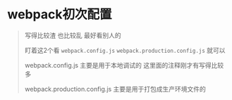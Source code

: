 # webpack初次配置

>写得比较渣  也比较乱  最好看别人的  
>
>盯着这2个看 `webpack.config.js`  `webpack.production.config.js` 就可以  
>
>webpack.config.js  主要是用于本地调试的  这里面的注释刚才有写得比较多  
>
>webpack.production.config.js  主要是用于打包成生产环境文件的
